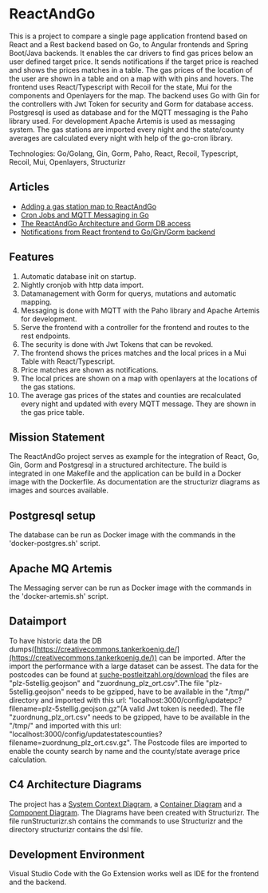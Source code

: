 # ReactAndGo
This is a project to compare a single page application frontend based on React and a Rest backend based on Go, to Angular frontends and Spring Boot/Java backends. It enables the car drivers to find gas prices below an user defined target price. It sends notifications if the target price is reached and shows the prices matches in a table. The gas prices of the location of the user are shown in a table and on a map with with pins and hovers. The frontend uses React/Typescript  with Recoil for the state, Mui for the components and Openlayers for the map. The backend uses Go with Gin for the controllers with Jwt Token for security and Gorm for database access. Postgresql is used as database and for the MQTT messaging is the Paho library used. For development Apache Artemis is used as messaging system. The gas stations are imported every night and the state/county averages are calculated every night with help of the go-cron library. 

Technologies: Go/Golang, Gin, Gorm, Paho, React, Recoil, Typescript, Recoil, Mui, Openlayers, Structurizr

## Articles
* [Adding a gas station map to ReactAndGo](https://angular2guy.wordpress.com/2023/06/16/adding-a-gas-station-map-to-reactandgo/)
* [Cron Jobs and MQTT Messaging in Go](https://angular2guy.wordpress.com/2023/03/27/cron-jobs-and-mqtt-messaging-in-go/)
* [The ReactAndGo Architecture and Gorm DB access](https://angular2guy.wordpress.com/2023/02/26/the-reactandgo-architecture-and-gorm-db-access/)
* [Notifications from React frontend to Go/Gin/Gorm backend](https://angular2guy.wordpress.com/2023/03/09/notifications-from-react-frontend-to-go-gin-gorm-backend/)

## Features
1. Automatic database init on startup.
2. Nightly cronjob with http data import.
3. Datamanagement with Gorm for querys, mutations and automatic mapping.
4. Messaging is done with MQTT with the Paho library and Apache Artemis for development. 
5. Serve the frontend with a controller for the frontend and routes to the rest endpoints. 
6. The security is done with Jwt Tokens that can be revoked.
7. The frontend shows the prices matches and the local prices in a Mui Table with React/Typescript.
8. Price matches are shown as notifications. 
9. The local prices are shown on a map with openlayers at the locations of the gas stations.
10. The average gas prices of the states and counties are recalculated every night and updated with every MQTT message. They are shown in the gas price table.

## Mission Statement 
The ReactAndGo project serves as example for the integration of React, Go, Gin, Gorm and Postgresql in a structured architecture. The build is integrated in one Makefile and the application can be build in a Docker image with the Dockerfile. As documentation are the structurizr diagrams as images and sources available.

## Postgresql setup
The database can be run as Docker image with the commands in the 'docker-postgres.sh' script. 

## Apache MQ Artemis
The Messaging server can be run as Docker image with the commands in the 'docker-artemis.sh' script. 

## Dataimport
To have historic data the DB dumps([https://creativecommons.tankerkoenig.de/](https://creativecommons.tankerkoenig.de/)) can be imported. After the import the performance with a large dataset can be assest. The data for the postcodes can be found at [suche-postleitzahl.org/download](https://www.suche-postleitzahl.org/downloads) the files are "plz-5stellig.geojson" and "zuordnung_plz_ort.csv".The file "plz-5stellig.geojson" needs to be gzipped, have to be available in the "/tmp/" directory and imported with this url: "localhost:3000/config/updatepc?filename=plz-5stellig.geojson.gz"(A valid Jwt token is needed). The file "zuordnung_plz_ort.csv" needs to be gzipped, have to be available in the "/tmp/" and imported with this url: "localhost:3000/config/updatestatescounties?filename=zuordnung_plz_ort.csv.gz". The Postcode files are imported to enable the county search by name and the county/state average price calculation.

## C4 Architecture Diagrams
The project has a [System Context Diagram](structurizr/diagrams/structurizr-1-SystemContext.svg), a [Container Diagram](structurizr/diagrams/structurizr-1-Containers.svg) and a [Component Diagram](structurizr/diagrams/structurizr-1-Components.svg). The Diagrams have been created with Structurizr. The file runStructurizr.sh contains the commands to use Structurizr and the directory structurizr contains the dsl file.

## Development Environment
Visual Studio Code with the Go Extension works well as IDE for the frontend and the backend.